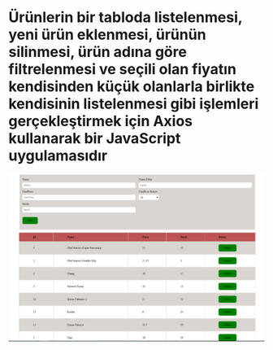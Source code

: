 # Ürünlerin bir tabloda listelenmesi, yeni ürün eklenmesi, ürünün silinmesi, ürün adına göre filtrelenmesi ve seçili olan fiyatın kendisinden küçük olanlarla birlikte kendisinin listelenmesi gibi işlemleri gerçekleştirmek için Axios kullanarak bir JavaScript uygulamasıdır 
<img src="/image/table.PNG" alt="Table Image">
